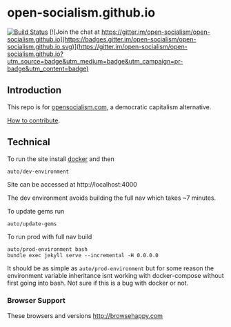 # open-socialism.github.io

[![Build Status](https://travis-ci.org/open-socialism/open-socialism.github.io.svg?branch=master)](https://travis-ci.org/open-socialism/open-socialism.github.io) [![Join the chat at https://gitter.im/open-socialism/open-socialism.github.io](https://badges.gitter.im/open-socialism/open-socialism.github.io.svg)](https://gitter.im/open-socialism/open-socialism.github.io?utm_source=badge&utm_medium=badge&utm_campaign=pr-badge&utm_content=badge)

## Introduction

This repo is for [opensocialism.com](https://opensocialism.com), a democratic capitalism alternative.

[How to contribute](https://opensocialism.com/contribute).

## Technical

To run the site install [docker](https://www.docker.com/products/docker) and then

```
auto/dev-environment
```

Site can be accessed at http://localhost:4000

The dev environment avoids building the full nav which takes ~7 minutes.

To update gems run

```
auto/update-gems
```

To run prod with full nav build

```
auto/prod-environment bash
bundle exec jekyll serve --incremental -H 0.0.0.0
```

It should be as simple as ```auto/prod-environment``` but for some reason the environment variable inheritance isnt working with docker-compose without first going into bash. Not sure if this is a bug with docker or not.

### Browser Support ###

These browsers and versions http://browsehappy.com
